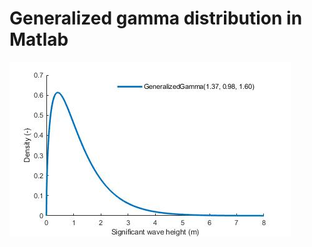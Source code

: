 # Generalized gamma distribution in Matlab
![Probability density function](example_pdf_generalized-gamma.jpg)